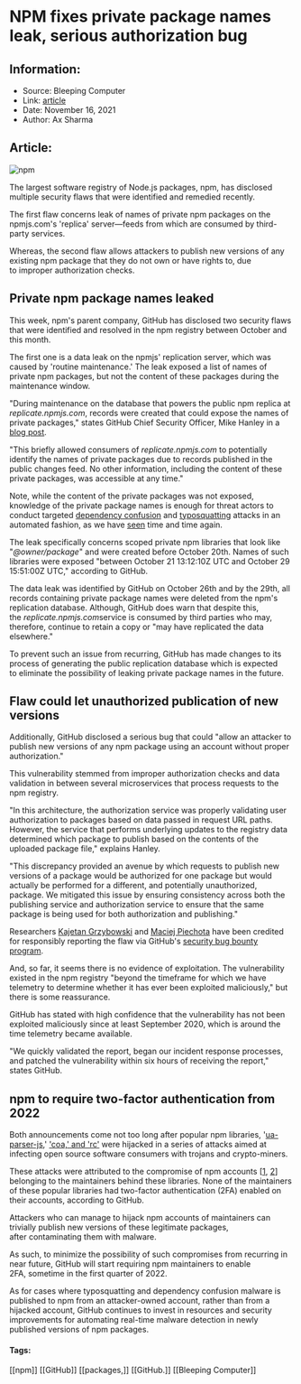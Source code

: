# NPM fixes private package names leak, serious authorization bug
### 

## Information:
+ Source: Bleeping Computer
+ Link: [article](https://www.bleepingcomputer.com/news/security/npm-fixes-private-package-names-leak-serious-authorization-bug/)
+ Date: November 16, 2021
+ Author: Ax Sharma


## Article:
![npm](https://www.bleepstatic.com/content/hl-images/2021/10/23/npm-supply-chain-attack.jpg)


The largest software registry of Node.js packages, npm, has disclosed multiple security flaws that were identified and remedied recently.


The first flaw concerns leak of names of private npm packages on the npmjs.com's 'replica' server—feeds from which are consumed by third-party services.


Whereas, the second flaw allows attackers to publish new versions of any existing npm package that they do not own or have rights to, due to improper authorization checks.


Private npm package names leaked
--------------------------------


This week, npm's parent company, GitHub has disclosed two security flaws that were identified and resolved in the npm registry between October and this month.


The first one is a data leak on the npmjs' replication server, which was caused by 'routine maintenance.' The leak exposed a list of names of private npm packages, but not the content of these packages during the maintenance window.


"During maintenance on the database that powers the public npm replica at *replicate.npmjs.com*, records were created that could expose the names of private packages," states GitHub Chief Security Officer, Mike Hanley in a [blog post](https://github.blog/2021-11-15-githubs-commitment-to-npm-ecosystem-security/).


"This briefly allowed consumers of *replicate.npmjs.com* to potentially identify the names of private packages due to records published in the public changes feed. No other information, including the content of these private packages, was accessible at any time."


Note, while the content of the private packages was not exposed, knowledge of the private package names is enough for threat actors to conduct targeted [dependency confusion](https://www.bleepingcomputer.com/news/security/malicious-npm-packages-target-amazon-slack-with-new-dependency-attacks/) and [typosquatting](https://www.bleepingcomputer.com/news/security/malicious-npm-libraries-install-ransomware-password-stealer/) attacks in an automated fashion, as we have [seen](https://www.bleepingcomputer.com/tag/dependency-confusion/) time and time again.


The leak specifically concerns scoped private npm libraries that look like "*@owner/package*" and were created before October 20th. Names of such libraries were exposed "between October 21 13:12:10Z UTC and October 29 15:51:00Z UTC," according to GitHub.


The data leak was identified by GitHub on October 26th and by the 29th, all records containing private package names were deleted from the npm's replication database. Although, GitHub does warn that despite this, the *replicate.npmjs.com*service is consumed by third parties who may, therefore, continue to retain a copy or "may have replicated the data elsewhere."


To prevent such an issue from recurring, GitHub has made changes to its process of generating the public replication database which is expected to eliminate the possibility of leaking private package names in the future.


Flaw could let unauthorized publication of new versions
-------------------------------------------------------


Additionally, GitHub disclosed a serious bug that could "allow an attacker to publish new versions of any npm package using an account without proper authorization."


This vulnerability stemmed from improper authorization checks and data validation in between several microservices that process requests to the npm registry.


"In this architecture, the authorization service was properly validating user authorization to packages based on data passed in request URL paths. However, the service that performs underlying updates to the registry data determined which package to publish based on the contents of the uploaded package file," explains Hanley.


"This discrepancy provided an avenue by which requests to publish new versions of a package would be authorized for one package but would actually be performed for a different, and potentially unauthorized, package. We mitigated this issue by ensuring consistency across both the publishing service and authorization service to ensure that the same package is being used for both authorization and publishing."


Researchers [Kajetan Grzybowski](https://twitter.com/dr_brix) and [Maciej Piechota](http://twitter.com/haqpl) have been credited for responsibly reporting the flaw via GitHub's [security bug bounty program](https://bounty.github.com/).


And, so far, it seems there is no evidence of exploitation. The vulnerability existed in the npm registry "beyond the timeframe for which we have telemetry to determine whether it has ever been exploited maliciously," but there is some reassurance.


GitHub has stated with high confidence that the vulnerability has not been exploited maliciously since at least September 2020, which is around the time telemetry became available.


"We quickly validated the report, began our incident response processes, and patched the vulnerability within six hours of receiving the report," states GitHub.


npm to require two-factor authentication from 2022
--------------------------------------------------


Both announcements come not too long after popular npm libraries, '[ua-parser-js](https://www.bleepingcomputer.com/news/security/popular-npm-library-hijacked-to-install-password-stealers-miners/),' ['coa,' and 'rc'](https://www.bleepingcomputer.com/news/security/popular-coa-npm-library-hijacked-to-steal-user-passwords/) were hijacked in a series of attacks aimed at infecting open source software consumers with trojans and crypto-miners.


These attacks were attributed to the compromise of npm accounts [[1](https://twitter.com/npmjs/status/1456310627362742284), [2](https://github.com/faisalman/ua-parser-js/issues/536#issuecomment-949742904)] belonging to the maintainers behind these libraries. None of the maintainers of these popular libraries had two-factor authentication (2FA) enabled on their accounts, according to GitHub.


Attackers who can manage to hijack npm accounts of maintainers can trivially publish new versions of these legitimate packages, after contaminating them with malware.


As such, to minimize the possibility of such compromises from recurring in near future, GitHub will start requiring npm maintainers to enable 2FA, sometime in the first quarter of 2022.


As for cases where typosquatting and dependency confusion malware is published to npm from an attacker-owned account, rather than from a hijacked account, GitHub continues to invest in resources and security improvements for automating real-time malware detection in newly published versions of npm packages.




#### Tags:
[[npm]] [[GitHub]] [[packages,]] [[GitHub.]] [[Bleeping Computer]]
